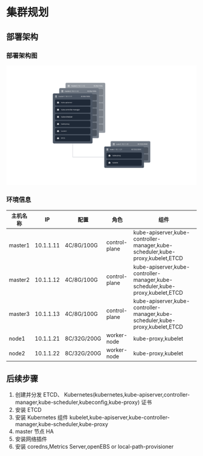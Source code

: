 # 集群规划

## 部署架构

### 部署架构图

![plan_arch](./images/plan_arch.svg)

### 环境信息

| 主机名称 | IP        | 配置        | 角色          | 组件                                                                          |
| -------- | --------- | ----------- | ------------- | ----------------------------------------------------------------------------- |
| master1  | 10.1.1.11 | 4C/8G/100G  | control-plane | kube-apiserver,kube-controller-manager,kube-scheduler,kube-proxy,kubelet,ETCD |
| master2  | 10.1.1.12 | 4C/8G/100G  | control-plane | kube-apiserver,kube-controller-manager,kube-scheduler,kube-proxy,kubelet,ETCD |
| master3  | 10.1.1.13 | 4C/8G/100G  | control-plane | kube-apiserver,kube-controller-manager,kube-scheduler,kube-proxy,kubelet,ETCD |
| node1    | 10.1.1.21 | 8C/32G/200G | worker-node   | kube-proxy,kubelet                                                            |
| node2    | 10.1.1.22 | 8C/32G/200G | worker-node   | kube-proxy,kubelet                                                            |

## 后续步骤

1. 创建并分发 ETCD、 Kubernetes(kubernetes,kube-apiserver,controller-manager,kube-scheduler,kubeconfig,kube-proxy) 证书
2. 安装 ETCD
3. 安装 Kubernetes 组件 kubelet,kube-apiserver,kube-controller-manager,kube-scheduler,kube-proxy
4. master 节点 HA
5. 安装网络插件
6. 安装 coredns,Metrics Server,openEBS or local-path-provisioner
